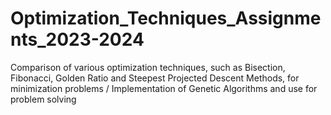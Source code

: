 # Optimization_Techniques_Assignments_2023-2024
Comparison of various optimization techniques, such as Bisection, Fibonacci, Golden Ratio and Steepest Projected Descent Methods, for minimization problems / Implementation of Genetic Algorithms and use for problem solving
